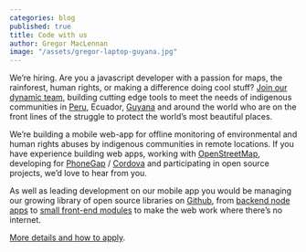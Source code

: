 ```yaml
---
categories: blog
published: true
title: Code with us
author: Gregor MacLennan
image: "/assets/gregor-laptop-guyana.jpg"
---
```



We’re hiring. Are you a javascript developer with a passion for maps, the rainforest, human rights, or making a difference doing cool stuff? [Join our dynamic team](/jobs/javascript-developer), building cutting edge tools to meet the needs of indigenous communities in [Peru](http://www.tieppu.com/blog/update-on-remote-access/), Ecuador, [Guyana](http://www.tieppu.com/ourwork/guyana/) and around the world who are on the front lines of the struggle to protect the world’s most beautiful places.

We’re building a mobile web-app for offline monitoring of environmental and human rights abuses by indigenous communities in remote locations. If you have experience building web apps, working with [OpenStreetMap](http://openstreetmap.org/), developing for [PhoneGap](http://phonegap.com/) / [Cordova](http://cordova.apache.org/) and participating in open source projects, we’d love to hear from you.

As well as leading development on our mobile app you would be managing our growing library of open source libraries on [Github](https://github.com/digidem/), from [backend node apps](https://github.com/digidem/simple-odk) to [small front-end modules](https://github.com/digidem/xhr-offline) to make the web work where there’s no internet.

[More details and how to apply](/jobs/javascript-developer).
